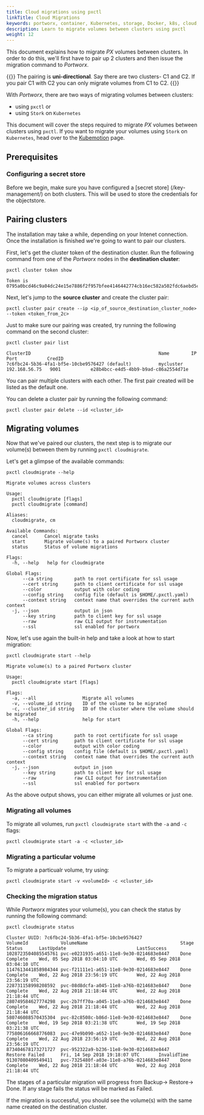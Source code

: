 ```yaml
---
title: Cloud migrations using pxctl
linkTitle: Cloud Migrations
keywords: portworx, container, Kubernetes, storage, Docker, k8s, cloud, DR, disaster recovery, cluster, migration
description: Learn to migrate volumes between clusters using pxctl
weight: 12
---
```


This document explains how to migrate _PX_ volumes between clusters. In order to do this, we'll first have to pair up 2 clusters and then issue the migration command to _Portworx_.

{{<info>}}
The pairing is **uni-directional**. Say there are two clusters- C1 and C2. If you pair C1 with C2 you can only migrate volumes from C1 to C2.
{{</info>}}

With _Portworx_, there are two ways of migrating volumes between clusters:

* using `pxctl` or
* using `Stork` on `Kubernetes`

This document will cover the steps required to migrate _PX_ volumes between clusters using `pxctl`. If you want to migrate your volumes using `Stork` on `Kubernetes`, head over to the [Kubemotion](/portworx-install-with-kubernetes/migration/kubemotion/) page.


## Prerequisites

### Configuring a secret store

Before we begin, make sure you have configured a [secret store] (/key-management/) on both clusters. This will be used to store the credentials for the objectstore.

## Pairing clusters

The installation may take a while, depending on your Intenet connection. Once the installation is finished we're going to want to pair our clusters.

First, let's get the cluster token of the destination cluster. Run the following command from one of the _Portworx_ nodes in the **destination cluster**:


```text
pxctl cluster token show
```

```output
Token is 0795a0bcd46c9a04dc24e15e7886f2f957bfee4146442774cb16ec582a502fdc6aebd5c30e95ff40a6c00e4e8d30e31d4dbd16b6c9b93dfd56774274ee8798cd
```

Next, let's jump to the **source cluster** and create the cluster pair:

```text
pxctl cluster pair create --ip <ip_of_source_destination_cluster_node> --token <token_from_2c>
```

Just to make sure our pairing was created, try running the following command on the second cluster:

```text
pxctl cluster pair list
```

```output
ClusterID                                               Name        IP              Port           CredID
7c6fbc24-5b36-4fa1-bf5e-10cbe9576427 (default)          mycluster   192.168.56.75   9001           e28b4bcc-e4d5-4bb9-b9ad-c86a2554d71e
```

You can pair multiple clusters with each other. The first pair created will be listed as the default one.


You can delete a cluster pair by running the following command:

```text
pxctl cluster pair delete --id <cluster_id>
```

## Migrating volumes

Now that we've paired our clusters, the next step is to migrate our volume(s) between them by running `pxctl cloudmigrate`.

Let's get a glimpse of the available commands:

```text
pxctl cloudmigrate --help
```

```output
Migrate volumes across clusters

Usage:
  pxctl cloudmigrate [flags]
  pxctl cloudmigrate [command]

Aliases:
  cloudmigrate, cm

Available Commands:
  cancel      Cancel migrate tasks
  start       Migrate volume(s) to a paired Portworx cluster
  status      Status of volume migrations

Flags:
  -h, --help   help for cloudmigrate

Global Flags:
      --ca string        path to root certificate for ssl usage
      --cert string      path to client certificate for ssl usage
      --color            output with color coding
      --config string    config file (default is $HOME/.pxctl.yaml)
      --context string   context name that overrides the current auth context
  -j, --json             output in json
      --key string       path to client key for ssl usage
      --raw              raw CLI output for instrumentation
      --ssl              ssl enabled for portworx
```

Now, let's use again the built-in help and take a look at how to start migration:

```text
pxctl cloudmigrate start --help
```

```output
Migrate volume(s) to a paired Portworx cluster

Usage:
  pxctl cloudmigrate start [flags]

Flags:
  -a, --all                 Migrate all volumes
  -v, --volume_id string    ID of the volume to be migrated
  -c, --cluster_id string   ID of the cluster where the volume should be migrated
  -h, --help                help for start

Global Flags:
      --ca string        path to root certificate for ssl usage
      --cert string      path to client certificate for ssl usage
      --color            output with color coding
      --config string    config file (default is $HOME/.pxctl.yaml)
      --context string   context name that overrides the current auth context
  -j, --json             output in json
      --key string       path to client key for ssl usage
      --raw              raw CLI output for instrumentation
      --ssl              ssl enabled for portworx
```

As the above output shows, you can either migrate all volumes or just one.


### Migrating all volumes

To migrate all volumes, run `pxctl cloudmigrate start` with the `-a` and `-c` flags:

```text
pxctl cloudmigrate start -a -c <cluster_id>
```

### Migrating a particular volume

To migrate a particualr volume, try using:

```text
pxctl cloudmigrate start -v <volumeId> -c <cluster_id>
```

### Checking the migration status

While _Portworx_ migrates your volume(s), you can check the status by running the following command:

```text
pxctl cloudmigrate status
```

```output
Cluster UUID: 7c6fbc24-5b36-4fa1-bf5e-10cbe9576427
VolumeId            VolumeName                                  Stage   Status      LastUpdate                          LastSuccess
1028723504085545761 pvc-e0231935-a651-11e8-9e30-0214683e8447    Done    Complete    Wed, 05 Sep 2018 03:04:10 UTC       Wed, 05 Sep 2018 03:04:10 UTC
1147613441858984344 pvc-f21111e1-a651-11e8-9e30-0214683e8447    Done    Complete    Wed, 22 Aug 2018 23:56:19 UTC       Wed, 22 Aug 2018 23:56:19 UTC
228731158998208592  pvc-08d8dcfa-a045-11e8-a76b-0214683e8447    Done    Complete    Wed, 22 Aug 2018 21:18:44 UTC       Wed, 22 Aug 2018 21:18:44 UTC
280749584627774298  pvc-2b7ff70a-a045-11e8-a76b-0214683e8447    Done    Complete    Wed, 22 Aug 2018 21:18:44 UTC       Wed, 22 Aug 2018 21:18:44 UTC
580746088570435304  pvc-82c8508c-b86d-11e8-9e30-0214683e8447    Done    Complete    Wed, 19 Sep 2018 03:21:38 UTC       Wed, 19 Sep 2018 03:21:38 UTC
775806166668776083  pvc-47e9b090-a652-11e8-9e30-0214683e8447    Done    Complete    Wed, 22 Aug 2018 23:56:19 UTC       Wed, 22 Aug 2018 23:56:19 UTC
873404678173271727  pvc-952322a9-b236-11e8-9e30-0214683e8447    Restore Failed      Fri, 14 Sep 2018 19:18:07 UTC       InvalidTime
91307080409549411   pvc-7325480f-a03e-11e8-a76b-0214683e8447    Done    Complete    Wed, 22 Aug 2018 21:18:44 UTC       Wed, 22 Aug 2018 21:18:44 UTC
```

The stages of a particular migration will progress from Backup→ Restore→ Done. If any stage fails the status will be marked as Failed.

If the migration is successful, you should see the volume(s) with the same name created on the destination cluster.
